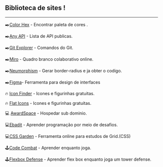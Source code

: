 ## Biblioteca de sites !
-------------------------------

 ✒️[Color Hex](https://www.color-hex.com/) - Encontrar paleta de cores .<br>
 
 ✒️[Any API](https://any-api.com/) - Lista de API publicas.<br>
 
 ✒️[Git Explorer](https://gitexplorer.com/) - Comandos do Git.<br>
 
 ✒️[Miro](https://miro.com/pt/) - Quadro branco colaborativo online.<br>
 
 ✒️[Neumorphism](https://neumorphism.io/) - Gerar border-radius e ja obter o codigo.<br>
 
 ✒️[Figma](https://www.figma.com/)- Ferramenta para design de interfaces<br>

 🔥 [Icon Finder](https://www.iconfinder.com/) - Icones e figurinhas gratuitas.<br>
 
 🔥 [Flat Icons](https://www.flaticon.com/br/) - Icones e figurinhas gratuitas.<br>
 
 💻 [AwardSpace](https://cp1.awardspace.net/) - Hospedar sub dominio.<br>
 
 💻[Ebadit](https://edabit.com/) - Aprender programação por meio de desafios.<br>
 
 💻[CSS Garden](http://cssgridgarden.com/) - Ferramenta online para estudos de Grid.(CSS) <br>
 
 🕹️[Code Combat](https://br.codecombat.com/play) - Aprender enquanto joga.<br>
 
 🕹️[Flexbox Defense](http://www.flexboxdefense.com/) - Aprender flex box enquanto joga um tower defense.<br>
 

